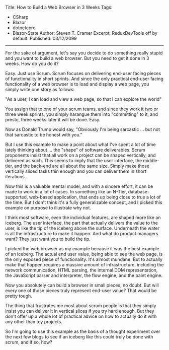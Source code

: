 Title: How to Build a Web Browser in 3 Weeks
Tags: 
  - CSharp 
  - Blazor 
  - dotnetcore 
  - Blazor-State
Author: Steven T. Cramer
Excerpt: ReduxDevTools off by default. 
Published: 03/12/2099
---

For the sake of argument, let's say you decide to do something really stupid and you want to build a web browser. But you need to get it done in 3 weeks. How do you do it?

Easy. Just use Scrum. Scrum focuses on delivering end-user facing pieces of functionality in short sprints. And since the only practical end-user facing functionality of a web browser is to load and display a web page, you simply write one story as follows:

"As a user, I can load and view a web page, so that I can explore the world"

You assign that to one of your scrum teams, and since they work it two or three week sprints, you simply harangue them into "committing" to it, and presto, three weeks later it will be done. Easy.

Now as Donald Trump would say, "Obviously I'm being sarcastic ... but not that sarcastic to be honest with you."

But I use this example to make a point about what I've spent a lot of time lately thinking about ... the "shape" of software deliverables. Scrum proponents insist that all work on a project can be shaped vertically, and delivered as such. This seems to imply that the user interface, the middle-tier, and the back-end are all about the same size. Simply make those vertically sliced tasks thin enough and you can deliver them in short iterations.

Now this is a valuable mental model, and with a sincere effort, it can be made to work in a lot of cases. In something like an N-Tier, database-supported, web-based application, that ends up being close to true a lot of the time. But I don't think it's a fully generalizable concept, and I picked this example on purpose to illustrate why not.

I think most software, even the individual features, are shaped more like an iceberg. The user interface, the part that actually delivers the value to the user, is like the tip of the iceberg above the surface. Underneath the water is all the infrastructure to make it happen. And what do product managers want? They just want you to build the tip.

I picked the web browser as my example because it was the best example of an iceberg. The actual end user value, being able to see the web page, is the only exposed piece of functionality. It's almost mundane. But to actually make that happen requires a massive amount of infrastructure, including the network communication, HTML parsing, the internal DOM representation, the JavaScript parser and interpreter, the flow engine, and the paint engine.

Now you absolutely can build a browser in small pieces, no doubt. But will every one of those pieces truly represent end-user value? That would be pretty tough.

The thing that frustrates me most about scrum people is that they simply insist you can deliver it in vertical slices if you try hard enough. But they don't offer up a whole lot of practical advice on how to actually do it with any other than toy projects.

So I'm going to use this example as the basis of a thought experiment over the next few blogs to see if an iceberg like this could truly be done with scrum, and if so, how?

